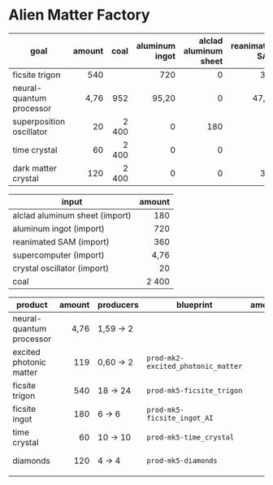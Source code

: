 # Alien Matter Factory

| goal                     | amount |  coal | aluminum ingot | alclad aluminum sheet | reanimated SAM | supercomputer | crystal oscillator |
|--------------------------|-------:|------:|---------------:|----------------------:|---------------:|--------------:|-------------------:|
| ficsite trigon           |    540 |       |            720 |                     0 |            360 |             0 |                  0 |
| neural-quantum processor |   4,76 |   952 |          95,20 |                     0 |          47,60 |          4,76 |                  0 |
| superposition oscillator |     20 | 2 400 |              0 |                   180 |             50 |             0 |                 20 |
| time crystal             |     60 | 2 400 |              0 |                     0 |              0 |             0 |                  0 |
| dark matter crystal      |    120 | 2 400 |              0 |                     0 |            300 |             0 |                  0 |

| input                          | amount |
|--------------------------------|-------:|
| alclad aluminum sheet (import) |    180 |
| aluminum ingot (import)        |    720 |
| reanimated SAM (import)        |    360 |
| supercomputer (import)         |   4,76 |
| crystal oscillator (import)    |     20 |
| coal                           |  2 400 |

| product                  | amount | producers     | blueprint                          | amount | max                      |
|--------------------------|-------:|---------------|------------------------------------|-------:|--------------------------|
| neural-quantum processor |   4,76 | 1,59 &rarr; 2 |                                    |      2 | neural-quantum processor |
| excited photonic matter  |    119 | 0,60 &rarr; 2 | `prod-mk2-excited_photonic_matter` |      1 | neural-quantum processor |
| ficsite trigon           |    540 | 18 &rarr; 24  | `prod-mk5-ficsite_trigon`          |      2 | ficsite trigon           |
| ficsite ingot            |    180 | 6 &rarr; 6    | `prod-mk5-ficsite_ingot_AI`        |      3 | ficsite trigon           |
| time crystal             |     60 | 10 &rarr; 10  | `prod-mk5-time_crystal`            |      5 | time crystal             |
| diamonds                 |    120 | 4 &rarr; 4    | `prod-mk5-diamonds`                |      4 | time crystal             |
|                          |        |               |                                    |        |                          |
